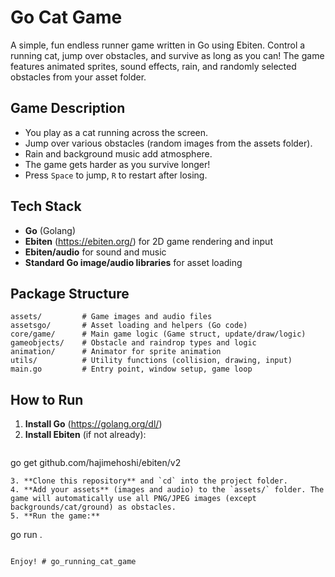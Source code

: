 # Go Cat Game

A simple, fun endless runner game written in Go using Ebiten. Control a running cat, jump over obstacles, and survive as long as you can! The game features animated sprites, sound effects, rain, and randomly selected obstacles from your asset folder.

## Game Description
- You play as a cat running across the screen.
- Jump over various obstacles (random images from the assets folder).
- Rain and background music add atmosphere.
- The game gets harder as you survive longer!
- Press `Space` to jump, `R` to restart after losing.

## Tech Stack
- **Go** (Golang)
- **Ebiten** (https://ebiten.org/) for 2D game rendering and input
- **Ebiten/audio** for sound and music
- **Standard Go image/audio libraries** for asset loading

## Package Structure
```
assets/         # Game images and audio files
assetsgo/       # Asset loading and helpers (Go code)
core/game/      # Main game logic (Game struct, update/draw/logic)
gameobjects/    # Obstacle and raindrop types and logic
animation/      # Animator for sprite animation
utils/          # Utility functions (collision, drawing, input)
main.go         # Entry point, window setup, game loop
```

## How to Run
1. **Install Go** (https://golang.org/dl/)
2. **Install Ebiten** (if not already):
   ```
go get github.com/hajimehoshi/ebiten/v2
   ```
3. **Clone this repository** and `cd` into the project folder.
4. **Add your assets** (images and audio) to the `assets/` folder. The game will automatically use all PNG/JPEG images (except backgrounds/cat/ground) as obstacles.
5. **Run the game:**
   ```
go run .
   ```

Enjoy! # go_running_cat_game
